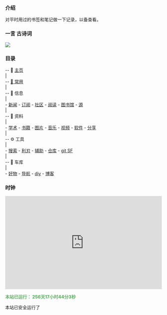 ### 介绍

对平时用过的书签和笔记做一下记录，以备查看。

<!-- (考虑到`学习`模块属于文档类，故迁移到`notion`中.) -->

<!-- 现在主要使用 Notion，故这里只做基本维护。（2021.3.30） -->

### 一言 古诗词

<div align=left><img src="https://v1.jinrishici.com/all.svg?font-size=20&spacing=4"/></div>

<!-- ![今日诗词](https://v2.jinrishici.com/one.svg) -->

<!-- <img alt="今日诗词" src="https://v2.jinrishici.com/one.svg?font-size=24&spacing=4" style="max-width:100%; display: block; margin: 0 auto;"> -->

### 目录
-- 📑 [主页](/)  
|  
-- [🚩 常用](/site.md)  
|  
-- 📃 信息  
|  
    - [新闻](/信息/news.md)
    - [订阅](/信息/订阅.md)
    - [社区](信息/community.md)
    - [阅读](信息/阅读.md)
    - [图书馆](信息/图书馆.md)
    - [源](信息/源.md)  
|  
-- 📁 资料  
|  
    - [学术](/zy/xs.md)
    - [书籍](/zy/books.md)
    - [图片](/zy/图片.md)
    - [音乐](/zy/音乐.md)
    - [视频](/zy/视频.md)
    - [软件](/zy/软件.md)
    - [分享](/zy/share.md)  
|  
-- ⚙️ 工具  
|  
    - [搜索](/tools/s&d.md)
    - [利刃](tools/利刃.md)
    - [辅助](tools/辅助.md)
    - [仓库](/tools/仓库.md)
    - [git SF](/tools/a2.md)  
|  
-- 🧱 车库  
|  
    - [好物](/tools/好物.md)
    - [导航](/tools/导航.md)
    - [diy](/tools/diy.md)
    - [博客](/车库/博客.md)


### 时钟

<iframe frameborder="0" src="https://scdn.ltyuanfang.cn/shizhong.html" width="100%" height="300px" scrolling="no"></iframe>
                    <!-- 网站网盘目录
                        <a href="/">主页</a>|
                        <a href="https://tibi.youte.ml/project">企业项目</a>|
                        <a href="https://alist.youte.ml/">Alsit</a>|
                        <a href="https://one.youte.ml/">OneManager</a>|
                        <a href="https://panl.youte.ml/">PanIndex</a>|
                        <a href="https://yun.youte.ml">资源小站</a>|
                        <a href="https://olist.vercel.app/">One-Vercel</a>|
                        <a href="https://olist.glitch.me/">One-Glitch</a>|
                        <a href="https://o-li.glitch.me/">OneManager</a>|
                        <a href="http://ctlist.youte.ml">CTList</a>|
                        <a href="https://arlist.youte.ml/">ShareList</a>|
                        <a href="https://oelist.youte.ml/">GONEList</a>|
                        <a href="https://ond.youte.ml/l">OneIndexN</a>| -->

<span id="momk" style="-webkit-text-stroke: initial !important;">本站已运行：
                        <span id="span_dt_dt" style="-webkit-text-stroke: initial !important;">256天17小时44分3秒</span>
                        <script>/*2020/10/20*/function show_date_time(){window.setTimeout("show_date_time()",1e3);var BirthDay=new Date("2021/04/10"),today=new Date,timeold=today.getTime()-BirthDay.getTime(),msPerDay=864e5,e_daysold=timeold/msPerDay,daysold=Math.floor(e_daysold),e_hrsold=24*(e_daysold-daysold),hrsold=Math.floor(e_hrsold),e_minsold=60*(e_hrsold-hrsold), minsold=Math.floor(60*(e_hrsold-hrsold)),seconds=Math.floor(60*(e_minsold-minsold));span_dt_dt.innerHTML=daysold+"天"+hrsold+"小时"+minsold+"分"+seconds+"秒";}show_date_time();</script><style>#momk{animation:change 10s infinite;font-weight:800;}@keyframes change{0%{color:#5cb85c;}25%{color:#556bd8;}50%{color:#e40707;}75%{color:#66e616;}100%{color:#67bd31;}}</style><p style="-webkit-text-stroke: initial !important;"></p>
 
</span>

<div class="copy-text">
     <p>本站已安全运行了
     <span class="smalltxt">
     <script>
         var BirthDay=new Date("may 01,2020");//修改成你网站创建时间today=new Date();
         var today=new Date();
         var timeold=(today.getTime()-BirthDay.getTime());
         var sectimeold=timeold/1000;
         var secondsold=Math.floor(sectimeold);
         var msPerDay=24*60*60*1000;
         var e_daysold=timeold/msPerDay;
         var daysold=Math.floor(e_daysold);
         document.write(""+daysold+"天");
     </script>
     </span><p>
</div>

<span id="span"></span>


<script language = "JavaScript"type = "text/javascript" >
    //添加网站的上线时间
    var urodz = new Date("11/18/2016");
    var now = new Date();
    var ile = now.getTime() - urodz.getTime();
    var dni = Math.floor(ile / (1000 * 60 * 60 * 24));
    document.write(dni+"天");
</script>